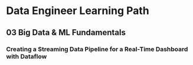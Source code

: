 # Data Engineer Learning Path

## 03 Big Data & ML Fundamentals&#x20;

### Creating a Streaming Data Pipeline for a Real-Time Dashboard with Dataflow





